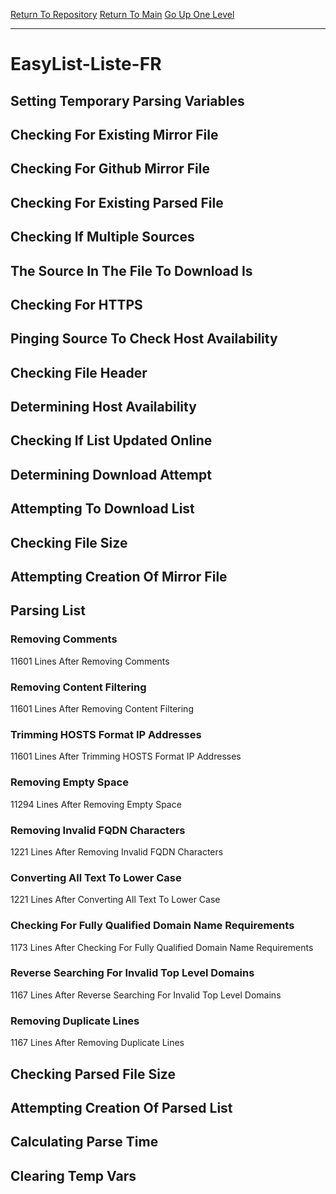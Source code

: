[Return To Repository](https://github.com/deathbybandaid/piholeparser/)
[Return To Main](https://github.com/deathbybandaid/piholeparser/blob/master/RecentRunLogs/Mainlog.md)
[Go Up One Level](https://github.com/deathbybandaid/piholeparser/blob/master/RecentRunLogs/TopLevelScripts/30-Processing-Blacklists.md)
____________________________________
# EasyList-Liste-FR
## Setting Temporary Parsing Variables
## Checking For Existing Mirror File
## Checking For Github Mirror File
## Checking For Existing Parsed File
## Checking If Multiple Sources
## The Source In The File To Download Is
## Checking For HTTPS
## Pinging Source To Check Host Availability
## Checking File Header
## Determining Host Availability
## Checking If List Updated Online
## Determining Download Attempt
## Attempting To Download List
## Checking File Size
## Attempting Creation Of Mirror File
## Parsing List
### Removing Comments
11601 Lines After Removing Comments
### Removing Content Filtering
11601 Lines After Removing Content Filtering
### Trimming HOSTS Format IP Addresses
11601 Lines After Trimming HOSTS Format IP Addresses
### Removing Empty Space
11294 Lines After Removing Empty Space
### Removing Invalid FQDN Characters
1221 Lines After Removing Invalid FQDN Characters
### Converting All Text To Lower Case
1221 Lines After Converting All Text To Lower Case
### Checking For Fully Qualified Domain Name Requirements
1173 Lines After Checking For Fully Qualified Domain Name Requirements
### Reverse Searching For Invalid Top Level Domains
1167 Lines After Reverse Searching For Invalid Top Level Domains
### Removing Duplicate Lines
1167 Lines After Removing Duplicate Lines
## Checking Parsed File Size
## Attempting Creation Of Parsed List
## Calculating Parse Time
## Clearing Temp Vars
